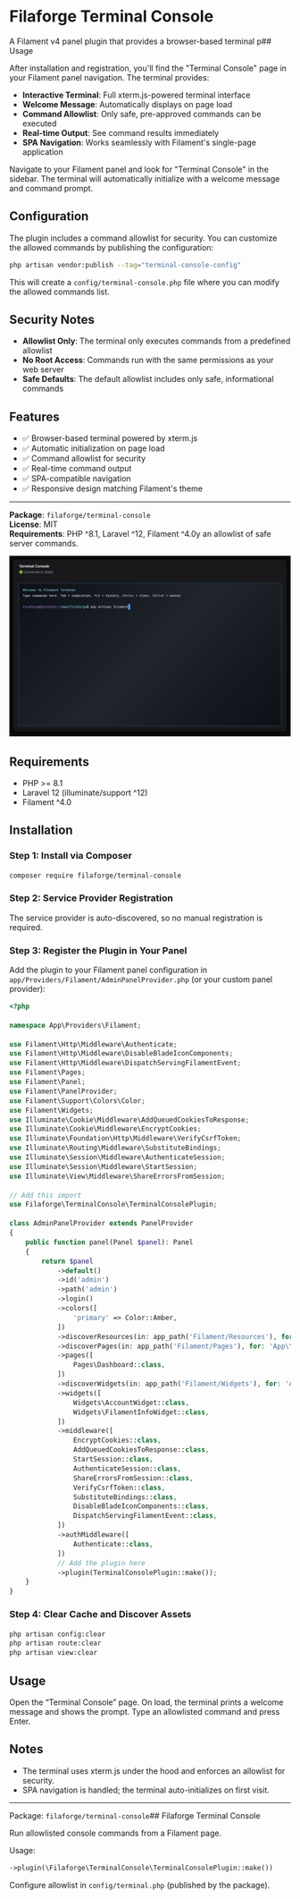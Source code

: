 # Filaforge Terminal Console

A Filament v4 panel plugin that provides a browser-based terminal p## Usage

After installation and registration, you'll find the "Terminal Console" page in your Filament panel navigation. The terminal provides:

- **Interactive Terminal**: Full xterm.js-powered terminal interface
- **Welcome Message**: Automatically displays on page load
- **Command Allowlist**: Only safe, pre-approved commands can be executed
- **Real-time Output**: See command results immediately
- **SPA Navigation**: Works seamlessly with Filament's single-page application

Navigate to your Filament panel and look for "Terminal Console" in the sidebar. The terminal will automatically initialize with a welcome message and command prompt.

## Configuration

The plugin includes a command allowlist for security. You can customize the allowed commands by publishing the configuration:

```bash
php artisan vendor:publish --tag="terminal-console-config"
```

This will create a `config/terminal-console.php` file where you can modify the allowed commands list.

## Security Notes

- **Allowlist Only**: The terminal only executes commands from a predefined allowlist
- **No Root Access**: Commands run with the same permissions as your web server
- **Safe Defaults**: The default allowlist includes only safe, informational commands

## Features

- ✅ Browser-based terminal powered by xterm.js
- ✅ Automatic initialization on page load
- ✅ Command allowlist for security
- ✅ Real-time command output
- ✅ SPA-compatible navigation
- ✅ Responsive design matching Filament's theme

---

**Package**: `filaforge/terminal-console`  
**License**: MIT  
**Requirements**: PHP ^8.1, Laravel ^12, Filament ^4.0y an allowlist of safe server commands.

![Screenshot](screenshot.png)

## Requirements
- PHP >= 8.1
- Laravel 12 (illuminate/support ^12)
- Filament ^4.0

## Installation

### Step 1: Install via Composer
```bash
composer require filaforge/terminal-console
```

### Step 2: Service Provider Registration
The service provider is auto-discovered, so no manual registration is required.

### Step 3: Register the Plugin in Your Panel
Add the plugin to your Filament panel configuration in `app/Providers/Filament/AdminPanelProvider.php` (or your custom panel provider):

```php
<?php

namespace App\Providers\Filament;

use Filament\Http\Middleware\Authenticate;
use Filament\Http\Middleware\DisableBladeIconComponents;
use Filament\Http\Middleware\DispatchServingFilamentEvent;
use Filament\Pages;
use Filament\Panel;
use Filament\PanelProvider;
use Filament\Support\Colors\Color;
use Filament\Widgets;
use Illuminate\Cookie\Middleware\AddQueuedCookiesToResponse;
use Illuminate\Cookie\Middleware\EncryptCookies;
use Illuminate\Foundation\Http\Middleware\VerifyCsrfToken;
use Illuminate\Routing\Middleware\SubstituteBindings;
use Illuminate\Session\Middleware\AuthenticateSession;
use Illuminate\Session\Middleware\StartSession;
use Illuminate\View\Middleware\ShareErrorsFromSession;

// Add this import
use Filaforge\TerminalConsole\TerminalConsolePlugin;

class AdminPanelProvider extends PanelProvider
{
    public function panel(Panel $panel): Panel
    {
        return $panel
            ->default()
            ->id('admin')
            ->path('admin')
            ->login()
            ->colors([
                'primary' => Color::Amber,
            ])
            ->discoverResources(in: app_path('Filament/Resources'), for: 'App\\Filament\\Resources')
            ->discoverPages(in: app_path('Filament/Pages'), for: 'App\\Filament\\Pages')
            ->pages([
                Pages\Dashboard::class,
            ])
            ->discoverWidgets(in: app_path('Filament/Widgets'), for: 'App\\Filament\\Widgets')
            ->widgets([
                Widgets\AccountWidget::class,
                Widgets\FilamentInfoWidget::class,
            ])
            ->middleware([
                EncryptCookies::class,
                AddQueuedCookiesToResponse::class,
                StartSession::class,
                AuthenticateSession::class,
                ShareErrorsFromSession::class,
                VerifyCsrfToken::class,
                SubstituteBindings::class,
                DisableBladeIconComponents::class,
                DispatchServingFilamentEvent::class,
            ])
            ->authMiddleware([
                Authenticate::class,
            ])
            // Add the plugin here
            ->plugin(TerminalConsolePlugin::make());
    }
}
```

### Step 4: Clear Cache and Discover Assets
```bash
php artisan config:clear
php artisan route:clear
php artisan view:clear
```

## Usage
Open the “Terminal Console” page. On load, the terminal prints a welcome message and shows the prompt. Type an allowlisted command and press Enter.

## Notes
- The terminal uses xterm.js under the hood and enforces an allowlist for security.
- SPA navigation is handled; the terminal auto-initializes on first visit.

---
Package: `filaforge/terminal-console`## Filaforge Terminal Console

Run allowlisted console commands from a Filament page.

Usage:

```php
->plugin(\Filaforge\TerminalConsole\TerminalConsolePlugin::make())
```

Configure allowlist in `config/terminal.php` (published by the package).

